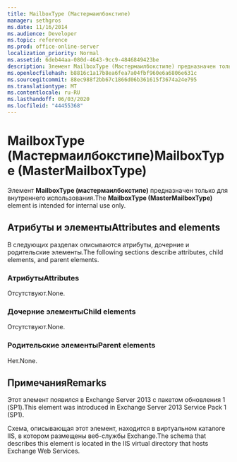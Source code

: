```yaml
---
title: MailboxType (Мастермаилбокстипе)
manager: sethgros
ms.date: 11/16/2014
ms.audience: Developer
ms.topic: reference
ms.prod: office-online-server
localization_priority: Normal
ms.assetid: 6deb44aa-080d-4643-9cc9-4846849423be
description: Элемент MailboxType (Мастермаилбокстипе) предназначен только для внутреннего использования.
ms.openlocfilehash: b8816c1a17b8ea6fea7a04fbf960e6a6806e631c
ms.sourcegitcommit: 88ec988f2bb67c1866d06b361615f3674a24e795
ms.translationtype: MT
ms.contentlocale: ru-RU
ms.lasthandoff: 06/03/2020
ms.locfileid: "44455368"
---
```

# <a name="mailboxtype-mastermailboxtype"></a><span data-ttu-id="baf0c-103">MailboxType (Мастермаилбокстипе)</span><span class="sxs-lookup"><span data-stu-id="baf0c-103">MailboxType (MasterMailboxType)</span></span>

<span data-ttu-id="baf0c-104">Элемент **MailboxType (мастермаилбокстипе)** предназначен только для внутреннего использования.</span><span class="sxs-lookup"><span data-stu-id="baf0c-104">The **MailboxType (MasterMailboxType)** element is intended for internal use only.</span></span> 

## <a name="attributes-and-elements"></a><span data-ttu-id="baf0c-105">Атрибуты и элементы</span><span class="sxs-lookup"><span data-stu-id="baf0c-105">Attributes and elements</span></span>

<span data-ttu-id="baf0c-106">В следующих разделах описываются атрибуты, дочерние и родительские элементы.</span><span class="sxs-lookup"><span data-stu-id="baf0c-106">The following sections describe attributes, child elements, and parent elements.</span></span>
  
### <a name="attributes"></a><span data-ttu-id="baf0c-107">Атрибуты</span><span class="sxs-lookup"><span data-stu-id="baf0c-107">Attributes</span></span>

<span data-ttu-id="baf0c-108">Отсутствуют.</span><span class="sxs-lookup"><span data-stu-id="baf0c-108">None.</span></span>
  
### <a name="child-elements"></a><span data-ttu-id="baf0c-109">Дочерние элементы</span><span class="sxs-lookup"><span data-stu-id="baf0c-109">Child elements</span></span>

<span data-ttu-id="baf0c-110">Отсутствуют.</span><span class="sxs-lookup"><span data-stu-id="baf0c-110">None.</span></span>
  
### <a name="parent-elements"></a><span data-ttu-id="baf0c-111">Родительские элементы</span><span class="sxs-lookup"><span data-stu-id="baf0c-111">Parent elements</span></span>

<span data-ttu-id="baf0c-112">Нет.</span><span class="sxs-lookup"><span data-stu-id="baf0c-112">None.</span></span>
  
## <a name="remarks"></a><span data-ttu-id="baf0c-113">Примечания</span><span class="sxs-lookup"><span data-stu-id="baf0c-113">Remarks</span></span>

<span data-ttu-id="baf0c-114">Этот элемент появился в Exchange Server 2013 с пакетом обновления 1 (SP1).</span><span class="sxs-lookup"><span data-stu-id="baf0c-114">This element was introduced in Exchange Server 2013 Service Pack 1 (SP1).</span></span>
  
<span data-ttu-id="baf0c-115">Схема, описывающая этот элемент, находится в виртуальном каталоге IIS, в котором размещены веб-службы Exchange.</span><span class="sxs-lookup"><span data-stu-id="baf0c-115">The schema that describes this element is located in the IIS virtual directory that hosts Exchange Web Services.</span></span>
  

